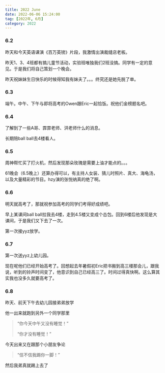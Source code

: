```yaml
---
title: 2022 June
date: 2022-06-06 15:24:00
tag: [2022年, 6月]
category: 2022
---
```


### 6.2

昨天和今天英语课演《百万英镑》片段，我激情出演裁缝店老板。

昨天1、3、4班都有搞儿童节活动，实验班唯独我们2班没搞。同学有一定的意见。于是我们将自己策划一个晚会。

昨天祝妹妹生日快乐的时候得知我有妹夫了。。。终究还是她先脱了单。

### 6.3

端午。中午、下午与即将高考的Owen跟Eric一起恰饭。祝他们金榜题名吧。

### 6.4

了解到了一些A哥、霏霏老师、洪老师什么的消息。

长期陪ball ball去4楼看人。

### 6.5

周神帮忙买了打火机，然后发现那朵玫瑰是需要上油才能点的。。。

61晚会（6.5晚上）还算办得可以，有主持人女装、猜儿时照片、真大、海龟汤，以及大量精彩的节目。hzy演的张悦纳真的绝了啊。

### 6.6

明天就高考了，那就祝参加高考的同学们考得好成绩吧。

早上某课间ball ball拉我去4楼，走到4.5楼又变成个怂包。回到6楼后他发现是大课间，于是我们又下去了一次。

第一次接yyz放学。

### 6.7

第一次送yyz上幼儿园。

现在呢他们已经开始高考了。回想起去年暑假初Eric把书搬到高三楼那会儿，跟我说，听到的铃声时间变了，他意识到自己已经高三了。时间过得真快啊。这么算其实我也没多久就要高考了。

### 6.8

昨天、前天下午去幼儿园接弟弟放学

他一出来就跑到另外一个同学那里

> “你今天中午又没有睡觉！”
>
> “你才没有睡觉！”

今天出来又在跟那个小朋友争论

> “信不信我踢你一脚！”

然后我弟真就踢上去了